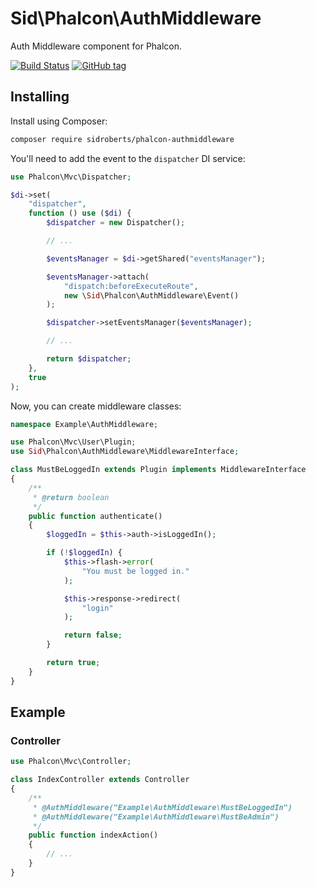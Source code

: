 Sid\Phalcon\AuthMiddleware
==========================

Auth Middleware component for Phalcon.



[![Build Status](https://travis-ci.org/SidRoberts/phalcon-authmiddleware.svg?branch=master)](https://travis-ci.org/SidRoberts/phalcon-authmiddleware)
[![GitHub tag](https://img.shields.io/github/tag/sidroberts/phalcon-authmiddleware.svg?maxAge=2592000)]()



## Installing ##

Install using Composer:

```bash
composer require sidroberts/phalcon-authmiddleware
```

You'll need to add the event to the `dispatcher` DI service:

```php
use Phalcon\Mvc\Dispatcher;

$di->set(
    "dispatcher",
    function () use ($di) {
        $dispatcher = new Dispatcher();

        // ...

        $eventsManager = $di->getShared("eventsManager");

        $eventsManager->attach(
            "dispatch:beforeExecuteRoute",
            new \Sid\Phalcon\AuthMiddleware\Event()
        );

        $dispatcher->setEventsManager($eventsManager);

        // ...

        return $dispatcher;
    },
    true
);
```

Now, you can create middleware classes:

```php
namespace Example\AuthMiddleware;

use Phalcon\Mvc\User\Plugin;
use Sid\Phalcon\AuthMiddleware\MiddlewareInterface;

class MustBeLoggedIn extends Plugin implements MiddlewareInterface
{
    /**
     * @return boolean
     */
    public function authenticate()
    {
        $loggedIn = $this->auth->isLoggedIn();

        if (!$loggedIn) {
            $this->flash->error(
                "You must be logged in."
            );

            $this->response->redirect(
                "login"
            );

            return false;
        }

        return true;
    }
}
```



## Example ##

### Controller ###

```php
use Phalcon\Mvc\Controller;

class IndexController extends Controller
{
    /**
     * @AuthMiddleware("Example\AuthMiddleware\MustBeLoggedIn")
     * @AuthMiddleware("Example\AuthMiddleware\MustBeAdmin")
     */
    public function indexAction()
    {
        // ...
    }
}
```
